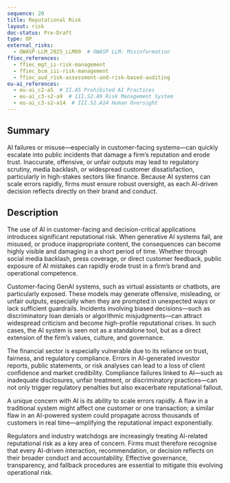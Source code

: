 ```yaml
---
sequence: 20
title: Reputational Risk
layout: risk
doc-status: Pre-Draft
type: OP
external_risks:
  - OWASP-LLM_2025_LLM09  # OWASP LLM: Misinformation
ffiec_references:
  - ffiec_mgt_ii-risk-management
  - ffiec_bcm_iii-risk-management
  - ffiec_aud_risk-assessment-and-risk-based-auditing
eu-ai_references:
  - eu-ai_c2-a5  # II.A5 Prohibited AI Practices
  - eu-ai_c3-s2-a9  # III.S2.A9 Risk Management System
  - eu-ai_c3-s2-a14  # III.S2.A14 Human Oversight
---
```


## Summary

AI failures or misuse—especially in customer-facing systems—can quickly escalate into public incidents that damage a firm’s reputation and erode trust. Inaccurate, offensive, or unfair outputs may lead to regulatory scrutiny, media backlash, or widespread customer dissatisfaction, particularly in high-stakes sectors like finance. Because AI systems can scale errors rapidly, firms must ensure robust oversight, as each AI-driven decision reflects directly on their brand and conduct.

## Description

The use of AI in customer-facing and decision-critical applications introduces significant reputational risk. When generative AI systems fail, are misused, or produce inappropriate content, the consequences can become highly visible and damaging in a short period of time. Whether through social media backlash, press coverage, or direct customer feedback, public exposure of AI mistakes can rapidly erode trust in a firm’s brand and operational competence.

Customer-facing GenAI systems, such as virtual assistants or chatbots, are particularly exposed. These models may generate offensive, misleading, or unfair outputs, especially when they are prompted in unexpected ways or lack sufficient guardrails. Incidents involving biased decisions—such as discriminatory loan denials or algorithmic misjudgments—can attract widespread criticism and become high-profile reputational crises. In such cases, the AI system is seen not as a standalone tool, but as a direct extension of the firm’s values, culture, and governance.

The financial sector is especially vulnerable due to its reliance on trust, fairness, and regulatory compliance. Errors in AI-generated investor reports, public statements, or risk analyses can lead to a loss of client confidence and market credibility. Compliance failures linked to AI—such as inadequate disclosures, unfair treatment, or discriminatory practices—can not only trigger regulatory penalties but also exacerbate reputational fallout.

A unique concern with AI is its ability to scale errors rapidly. A flaw in a traditional system might affect one customer or one transaction; a similar flaw in an AI-powered system could propagate across thousands of customers in real time—amplifying the reputational impact exponentially.

Regulators and industry watchdogs are increasingly treating AI-related reputational risk as a key area of concern. Firms must therefore recognise that every AI-driven interaction, recommendation, or decision reflects on their broader conduct and accountability. Effective governance, transparency, and fallback procedures are essential to mitigate this evolving operational risk.

